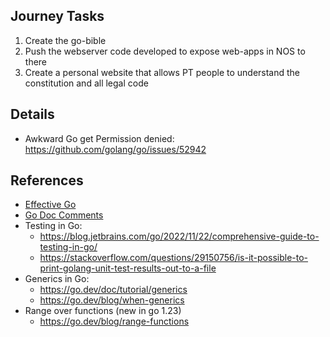 
## Journey Tasks

1. Create the go-bible
2. Push the webserver code developed to expose web-apps in NOS to there
3. Create a personal website that allows PT people to understand the constitution and all legal code

## Details

- Awkward Go get Permission denied: https://github.com/golang/go/issues/52942

## References

- [Effective Go](https://go.dev/doc/effective_go)
- [Go Doc Comments](https://go.dev/doc/comment)
- Testing in Go:
	- https://blog.jetbrains.com/go/2022/11/22/comprehensive-guide-to-testing-in-go/
	- https://stackoverflow.com/questions/29150756/is-it-possible-to-print-golang-unit-test-results-out-to-a-file
- Generics in Go:
	- https://go.dev/doc/tutorial/generics
	- https://go.dev/blog/when-generics
- Range over functions (new in go 1.23)
	- https://go.dev/blog/range-functions